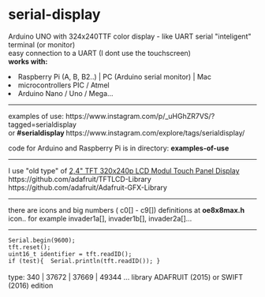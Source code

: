 # serial-display
Arduino UNO with 324x240TTF color display - like UART serial "inteligent" terminal (or monitor)<br />
easy connection to a UART (I dont use the touchscreen)<br />
<b>works with:</b><br />
<li >Raspberry Pi (A, B, B2..) | PC (Arduino serial monitor) | Mac</li>
<li >microcontrollers PIC / Atmel</li>
<li >Arduino Nano / Uno / Mega...</li>

<hr />
examples of use:
https://www.instagram.com/p/_uHGhZR7VS/?tagged=serialdisplay<br />
or <b>#serialdisplay </b> https://www.instagram.com/explore/tags/serialdisplay/<br />

code for Arduino and Raspberry Pi is in directory: <b>examples-of-use</b><br />

<hr />
I use "old type" of <a href=http://www.ebay.com/sch/i.html?_from=R40&_trksid=p2047675.m570.l1313.TR0.TRC0.H0.X+2%2C4%22+TFT+320x240p+LCD+Modul+Touch+Panel+Display.TRS0&_nkw=+2%2C4%22+TFT+320x240p+LCD+Modul+Touch+Panel+Display&_sacat=0>2,4" TFT 320x240p LCD Modul Touch Panel Display</a><br />
https://github.com/adafruit/TFTLCD-Library<br />
https://github.com/adafruit/Adafruit-GFX-Library<br />
<hr />

there are icons and big numbers ( c0[] -  c9[]) definitions at <b>oe8x8max.h</b><br />
icon.. for example invader1a[], invader1b[], invader2a[]...
<hr />
<code>Serial.begin(9600);</code><br />
<code>tft.reset();</code><br />  
<code>uint16_t identifier = tft.readID();</code><br />
<code>if (test){  Serial.println(tft.readID()); } </code><br />
<br />
type: 340 | 37672 | 37669 | 49344 ... library ADAFRUIT (2015) or SWIFT (2016) edition



